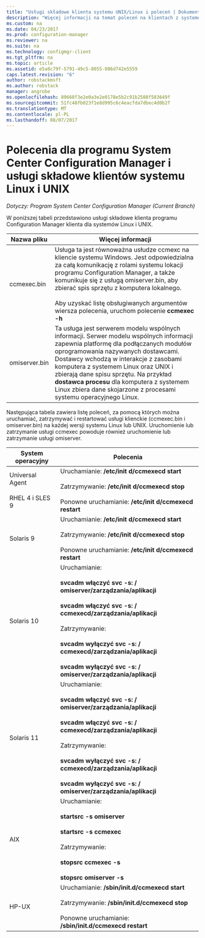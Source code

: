 ```yaml
---
title: "Usługi składowe klienta systemu UNIX/Linux i poleceń | Dokumentacja firmy Microsoft"
description: "Więcej informacji na temat poleceń na klientach z systemem Linux i UNIX w programie System Center Configuration Manager i usługi składowe."
ms.custom: na
ms.date: 04/23/2017
ms.prod: configuration-manager
ms.reviewer: na
ms.suite: na
ms.technology: configmgr-client
ms.tgt_pltfrm: na
ms.topic: article
ms.assetid: e5a8c79f-5791-49c5-8055-086d742e5559
caps.latest.revision: "6"
author: robstackmsft
ms.author: robstack
manager: angrobe
ms.openlocfilehash: 89668f3e2e0a3e2e0178e5b2c91b2508f583649f
ms.sourcegitcommit: 51fc48fb023f1e8d995c6c4eacfda7dbec4d0b2f
ms.translationtype: MT
ms.contentlocale: pl-PL
ms.lasthandoff: 08/07/2017
---
```

# <a name="linux-and-unix-clients-component-services-and-commands-for-system-center-configuration-manager"></a>Polecenia dla programu System Center Configuration Manager i usługi składowe klientów systemu Linux i UNIX

*Dotyczy: Program System Center Configuration Manager (Current Branch)*


 W poniższej tabeli przedstawiono usługi składowe klienta programu Configuration Manager klienta dla systemów Linux i UNIX.  

|Nazwa pliku|Więcej informacji|  
|---------------|----------------------|  
|ccmexec.bin|Usługa ta jest równoważna usłudze ccmexc na kliencie systemu Windows. Jest odpowiedzialna za całą komunikację z rolami systemu lokacji programu Configuration Manager, a także komunikuje się z usługą omiserver.bin, aby zbierać spis sprzętu z komputera lokalnego.<br /><br /> Aby uzyskać listę obsługiwanych argumentów wiersza polecenia, uruchom polecenie **ccmexec -h**|  
|omiserver.bin|Ta usługa jest serwerem modelu wspólnych informacji. Serwer modelu wspólnych informacji zapewnia platformę dla podłączanych modułów oprogramowania nazywanych dostawcami. Dostawcy wchodzą w interakcje z zasobami komputera z systemem Linux oraz UNIX i zbierają dane spisu sprzętu. Na przykład **dostawca procesu** dla komputera z systemem Linux zbiera dane skojarzone z procesami systemu operacyjnego Linux.|  

 Następująca tabela zawiera listę poleceń, za pomocą których można uruchamiać, zatrzymywać i restartować usługi klienckie (ccmexec.bin i omiserver.bin) na każdej wersji systemu Linux lub UNIX. Uruchomienie lub zatrzymanie usługi ccmexec powoduje również uruchomienie lub zatrzymanie usługi omiserver.  

|System operacyjny|Polecenia|  
|----------------------|--------------|  
|Universal Agent<br /><br /> RHEL 4 i SLES 9|Uruchamianie: **/etc/init d/ccmexecd start**<br /><br /> Zatrzymywanie: **/etc/init d/ccmexecd stop**<br /><br /> Ponowne uruchamianie: **/etc/init d/ccmexecd restart**|  
|Solaris 9|Uruchamianie: **/etc/init d/ccmexecd start**<br /><br /> Zatrzymywanie: **/etc/init d/ccmexecd stop**<br /><br /> Ponowne uruchamianie: **/etc/init d/ccmexecd restart**|  
|Solaris 10|Uruchamianie:<br /><br /> **svcadm włączyć svc -s: / omiserver/zarządzania/aplikacji**<br /><br /> **svcadm włączyć svc -s: / ccmexecd/zarządzania/aplikacji**<br /><br /> Zatrzymywanie:<br /><br /> **svcadm wyłączyć svc -s: / ccmexecd/zarządzania/aplikacji**<br /><br /> **svcadm wyłączyć svc -s: / omiserver/zarządzania/aplikacji**|  
|Solaris 11|Uruchamianie:<br /><br /> **svcadm włączyć svc -s: / omiserver/zarządzania/aplikacji**<br /><br /> **svcadm włączyć svc -s: / ccmexecd/zarządzania/aplikacji**<br /><br /> Zatrzymywanie:<br /><br /> **svcadm wyłączyć svc -s: / ccmexecd/zarządzania/aplikacji**<br /><br /> **svcadm wyłączyć svc -s: / omiserver/zarządzania/aplikacji**|  
|AIX|Uruchamianie:<br /><br /> **startsrc -s omiserver**<br /><br /> **startsrc -s ccmexec**<br /><br /> Zatrzymywanie:<br /><br /> **stopsrc ccmexec -s**<br /><br /> **stopsrc omiserver -s**|  
|HP-UX|Uruchamianie: **/sbin/init.d/ccmexecd start**<br /><br /> Zatrzymywanie: **/sbin/init.d/ccmexecd stop**<br /><br /> Ponowne uruchamianie: **/sbin/init.d/ccmexecd restart**|  
